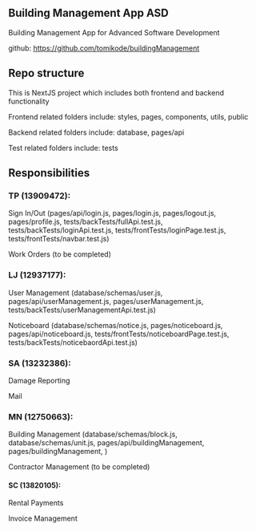 ## Building Management App ASD

Building Management App for Advanced Software Development

github: https://github.com/tomikode/buildingManagement

## Repo structure

This is NextJS project which includes both frontend and backend functionality

Frontend related folders include: styles, pages, components, utils, public

Backend related folders include: database, pages/api

Test related folders include: tests

## Responsibilities

### TP (13909472):

Sign In/Out (pages/api/login.js, pages/login.js, pages/logout.js, pages/profile.js, tests/backTests/fullApi.test.js, tests/backTests/loginApi.test.js, tests/frontTests/loginPage.test.js, tests/frontTests/navbar.test.js)

Work Orders (to be completed)

### LJ (12937177):

User Management (database/schemas/user.js, pages/api/userManagement.js, pages/userManagement.js, tests/backTests/userManagementApi.test.js)

Noticeboard (database/schemas/notice.js, pages/noticeboard.js, pages/api/noticeboard.js, tests/frontTests/noticeboardPage.test.js, tests/backTests/noticebaordApi.test.js)

### SA (13232386):

Damage Reporting

Mail

### MN (12750663):

Building Management (database/schemas/block.js, database/schemas/unit.js, pages/api/buildingManagement, pages/buildingManagement, )

Contractor Management (to be completed)

#### SC (13820105):

Rental Payments

Invoice Management
